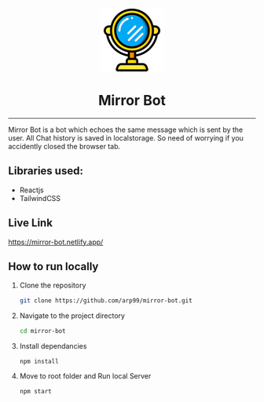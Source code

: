 <p align="center">
<img src="./src/assets/mirror.png">
</p>
<h1 align="center">Mirror Bot</h1>

<hr>

Mirror Bot is a bot which echoes the same message which is sent by the user. All Chat history is saved in localstorage. So need of worrying if you accidently closed the browser tab.

## Libraries used:
- Reactjs
- TailwindCSS

## Live Link
https://mirror-bot.netlify.app/

## How to run locally

1. Clone the repository
   ```bash
   git clone https://github.com/arp99/mirror-bot.git 
   ```
2. Navigate to the project directory
   ```bash
   cd mirror-bot
   ```
3. Install dependancies
   ```
   npm install
   ```
4. Move to root folder and Run local Server
   ```
   npm start
   ```
